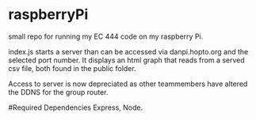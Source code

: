 # raspberryPi
small repo for running my EC 444 code on my raspberry Pi.

index.js starts a server than can be accessed via danpi.hopto.org and the selected port number. It displays an html graph that reads from a served csv file,
both found in the public folder.

Access to server is now depreciated as other teammembers have altered the DDNS for the group router.

#Required Dependencies
Express, Node.

